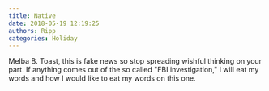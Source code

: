 ```yaml
---
title: Native
date: 2018-05-19 12:19:25
authors: Ripp
categories: Holiday
---
```


 Melba B. Toast, this is fake news so stop spreading wishful thinking on your part.  If anything comes out of the so called "FBI investigation," I will eat my words and how I would like to eat my words on this one.